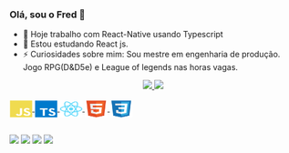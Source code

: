 ### Olá, sou o Fred 👋

- 🔭 Hoje trabalho com React-Native usando Typescript
- 🌱 Estou estudando React js.
- ⚡ Curiosidades sobre mim: Sou mestre em engenharia de produção. Jogo RPG(D&D5e) e League of legends nas horas vagas.

<div align="center">
  <a href="https://github.com/FredHSQ">
  <img height="180em" src="https://github-readme-stats.vercel.app/api?username=FredHSQ&show_icons=true&theme=dracula&include_all_commits=true&count_private=true"/>
  <img height="180em" src="https://github-readme-stats.vercel.app/api/top-langs/?username=FredHSQ&layout=compact&langs_count=7&theme=dracula"/>
</div>
<div style="display: inline_block"><br>
  <img align="center" alt="FredHSQ-Js" height="30" width="40" src="https://raw.githubusercontent.com/devicons/devicon/master/icons/javascript/javascript-plain.svg">
  <img align="center" alt="FredHSQ-Ts" height="30" width="40" src="https://raw.githubusercontent.com/devicons/devicon/master/icons/typescript/typescript-plain.svg">
  <img align="center" alt="FredHSQ-React" height="30" width="40" src="https://raw.githubusercontent.com/devicons/devicon/master/icons/react/react-original.svg">
  <img align="center" alt="FredHSQ-HTML" height="30" width="40" src="https://raw.githubusercontent.com/devicons/devicon/master/icons/html5/html5-original.svg">
  <img align="center" alt="FredHSQ-CSS" height="30" width="40" src="https://raw.githubusercontent.com/devicons/devicon/master/icons/css3/css3-original.svg">
<!--   <img align="right" alt="FredHSQ-pic" height="150" style="border-radius:50px;" src="https://scontent-gig2-1.cdninstagram.com/v/t51.2885-15/e35/94683139_3079315398787085_6260739324285394127_n.jpg?_nc_ht=scontent-gig2-1.cdninstagram.com&_nc_cat=105&_nc_ohc=Y1ENjQ6cGRQAX_ujarB&tn=mY7xlocCJdUHtBby&edm=AP_V10EBAAAA&ccb=7-4&oh=fec6f767eb4bc9a2a32039f86e5bb443&oe=6160F752&_nc_sid=4f375e"> -->
</div>
  
  ##
 
<div> 
  <a href="https://instagram.com/fred.shere" target="_blank"><img src="https://img.shields.io/badge/-Instagram-%23E4405F?style=for-the-badge&logo=instagram&logoColor=white" target="_blank"></a>
  <a href = "mailto:frederico.shere@gmail.com"><img src="https://img.shields.io/badge/-Gmail-%23333?style=for-the-badge&logo=gmail&logoColor=white" target="_blank"></a>
  <a href="https://www.linkedin.com/in/frederico-sheremetieff-0a6759190/" target="_blank"><img src="https://img.shields.io/badge/-LinkedIn-%230077B5?style=for-the-badge&logo=linkedin&logoColor=white" target="_blank"></a> 
  <a href="https://www.tiktok.com/@fredshere" target="_blank"><img src="https://img.shields.io/badge/TikTok-000000?style=for-the-badge&logo=tiktok&logoColor=white" target="_blank"></a>
 
  <!--![Snake animation](https://github.com/FredHSQ/FredHSQ/blob/output/github-contribution-grid-snake.svg)-->
 
</div>
